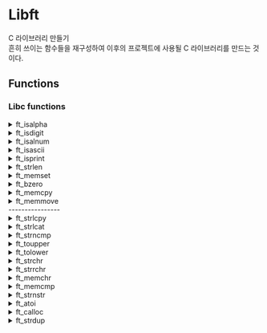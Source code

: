 # **Libft**

C 라이브러리 만들기   
흔히 쓰이는 함수들을 재구성하여 이후의 프로젝트에 사용될 C 라이브러리를 만드는 것이다.

## **Functions**

### **Libc functions**

<details>
<summary>ft_isalpha</summary>
<div markdown="1">       

|**함수 이름**|ft_isalpha|
|-|-|
|**프로토타입**|int ft_isalpha(int c);|
|**매개변수**|#1. 확인할 문자|
|**반환값**|알파벳이면 1 아니면 0 반환|
|**설명**|해당 문자가 알파벳인지 확인하는 함수|

</div>
</details>

<details>
<summary>ft_isdigit</summary>
<div markdown="1">       

|**함수 이름**|ft_isdigit|
|-|-|
|**프로토타입**|int ft_isdigit(int c);|
|**매개변수**|#1. 확인할 문자|
|**반환값**|아스키코드 값으로 숫자이면 1 아니면 0 반환|
|**설명**|해당 문자가 숫자인지 확인하는 함수|

</div>
</details>

<details>
<summary>ft_isalnum</summary>
<div markdown="1">       

|**함수 이름**|ft_isalnum|
|-|-|
|**프로토타입**|int ft_isalnum(int c);|
|**매개변수**|#1. 확인할 문자|
|**반환값**|알파벳이거나 숫자이면 1 아니면 0 반환|
|**설명**|해당 문자가 알파벳이거나 숫자인지 확인하는 함수|

</div>
</details>

<details>
<summary>ft_isascii</summary>
<div markdown="1">       

|**함수 이름**|ft_isascii|
|-|-|
|**프로토타입**|int ft_isascii(int c);|
|**매개변수**|#1. 확인할 문자|
|**반환값**|아스키값(0~127)이면 1 아니면 0 반환|
|**설명**|해당 문자가 아스키값인지 확인하는 함수|

</div>
</details>

<details>
<summary>ft_isprint</summary>
<div markdown="1">       

|**함수 이름**|ft_isprint|
|-|-|
|**프로토타입**|int ft_isprint(int c);|
|**매개변수**|#1. 확인할 문자|
|**반환값**|출력가능한 문자이면 1 아니면 0 반환|
|**설명**|해당 문자가 출력가능한 문자인지 확인하는 함수|

</div>
</details>

<details>
<summary>ft_strlen</summary>
<div markdown="1">       

|**함수 이름**|ft_strlen|
|-|-|
|**프로토타입**|size_t ft_strlen(const char *s);|
|**매개변수**|#1. 문자열|
|**반환값**|문자열 길이를 반환|
|**설명**|문자열 길이를 반환해주는 함수|

</div>
</details>

<details>
<summary>ft_memset</summary>
<div markdown="1">       

|**함수 이름**|ft_memset|
|-|-|
|**프로토타입**|void *ft_memset(void *b, int c, size_t len);|
|**매개변수**|#1. 메모리 주소<br>#2. 초기화할 값<br>#3. 메모리 사이즈|
|**반환값**|없음.|
|**설명**|메모리 주소 b를 받아 len사이즈 만큼 c로 초기화해주는 함수|

</div>
</details>

<details>
<summary>ft_bzero</summary>
<div markdown="1">       

|**함수 이름**|ft_bzero|
|-|-|
|**프로토타입**|void ft_bzero(void *s, size_t n);|
|**매개변수**|#1. 메모리 주소<br>#2. 메모리 사이즈|
|**반환값**|없음.|
|**설명**|메모리 주소 s를 받아 n사이즈 만큼 0으로 초기화해주는 함수|

</div>
</details>

<details>
<summary>ft_memcpy</summary>
<div markdown="1">       

|**함수 이름**|ft_memcpy|
|-|-|
|**프로토타입**|void *ft_memcpy(void *dst, const void *src, size_t n);|
|**매개변수**|#1. 복사될 메모리 주소<br>#2. 복사할 메모리 주소<br>#3. 복사할 사이즈|
|**반환값**|없음.|
|**설명**|src에서 n만큼 복사해 dst에 붙여넣는 함수|

</div>
</details>

<details>
<summary>ft_memmove</summary>
<div markdown="1">       

|**함수 이름**|ft_memmove|
|-|-|
|**프로토타입**|void *ft_memmove(void *dst, const void *src, size_t len);|
|**매개변수**|#1. 복사될 메모리 주소<br>#2. 복사할 메모리 주소<br>#3. 복사할 사이즈|
|**반환값**|없음.|
|**설명**|src에서 len만큼을 dst로 옮기는 함수|

</div>
</details>
----------------
<details>
<summary>ft_strlcpy</summary>
<div markdown="1">       

|**함수 이름**|ft_strlcpy|
|-|-|
|**프로토타입**|int ft_isalpha(int c);|
|**매개변수**|#1. 확인할 문자|
|**반환값**|알파벳이면 1 아니면 0 반환|
|**설명**|해당 문자가 알파벳인지 확인하는 함수|

</div>
</details>

<details>
<summary>ft_strlcat</summary>
<div markdown="1">       

|**함수 이름**|ft_strlcat|
|-|-|
|**프로토타입**|int ft_isalpha(int c);|
|**매개변수**|#1. 확인할 문자|
|**반환값**|알파벳이면 1 아니면 0 반환|
|**설명**|해당 문자가 알파벳인지 확인하는 함수|

</div>
</details>

<details>
<summary>ft_strncmp</summary>
<div markdown="1">       

|**함수 이름**|ft_strncmp|
|-|-|
|**프로토타입**|int ft_isalpha(int c);|
|**매개변수**|#1. 확인할 문자|
|**반환값**|알파벳이면 1 아니면 0 반환|
|**설명**|해당 문자가 알파벳인지 확인하는 함수|

</div>
</details>

<details>
<summary>ft_toupper</summary>
<div markdown="1">       

|**함수 이름**|ft_toupper|
|-|-|
|**프로토타입**|int ft_isalpha(int c);|
|**매개변수**|#1. 확인할 문자|
|**반환값**|알파벳이면 1 아니면 0 반환|
|**설명**|해당 문자가 알파벳인지 확인하는 함수|

</div>
</details>

<details>
<summary>ft_tolower</summary>
<div markdown="1">       

|**함수 이름**|ft_tolower|
|-|-|
|**프로토타입**|int ft_isalpha(int c);|
|**매개변수**|#1. 확인할 문자|
|**반환값**|알파벳이면 1 아니면 0 반환|
|**설명**|해당 문자가 알파벳인지 확인하는 함수|

</div>
</details>

<details>
<summary>ft_strchr</summary>
<div markdown="1">       

|**함수 이름**|ft_strchr|
|-|-|
|**프로토타입**|int ft_isalpha(int c);|
|**매개변수**|#1. 확인할 문자|
|**반환값**|알파벳이면 1 아니면 0 반환|
|**설명**|해당 문자가 알파벳인지 확인하는 함수|

</div>
</details>

<details>
<summary>ft_strrchr</summary>
<div markdown="1">       

|**함수 이름**|ft_strrchr|
|-|-|
|**프로토타입**|int ft_isalpha(int c);|
|**매개변수**|#1. 확인할 문자|
|**반환값**|알파벳이면 1 아니면 0 반환|
|**설명**|해당 문자가 알파벳인지 확인하는 함수|

</div>
</details>

<details>
<summary>ft_memchr</summary>
<div markdown="1">       

|**함수 이름**|ft_memchr|
|-|-|
|**프로토타입**|int ft_isalpha(int c);|
|**매개변수**|#1. 확인할 문자|
|**반환값**|알파벳이면 1 아니면 0 반환|
|**설명**|해당 문자가 알파벳인지 확인하는 함수|

</div>
</details>

<details>
<summary>ft_memcmp</summary>
<div markdown="1">       

|**함수 이름**|ft_memcmp|
|-|-|
|**프로토타입**|int ft_isalpha(int c);|
|**매개변수**|#1. 확인할 문자|
|**반환값**|알파벳이면 1 아니면 0 반환|
|**설명**|해당 문자가 알파벳인지 확인하는 함수|

</div>
</details>

<details>
<summary>ft_strnstr</summary>
<div markdown="1">       

|**함수 이름**|ft_strnstr|
|-|-|
|**프로토타입**|int ft_isalpha(int c);|
|**매개변수**|#1. 확인할 문자|
|**반환값**|알파벳이면 1 아니면 0 반환|
|**설명**|해당 문자가 알파벳인지 확인하는 함수|

</div>
</details>

<details>
<summary>ft_atoi</summary>
<div markdown="1">       

|**함수 이름**|ft_atoi|
|-|-|
|**프로토타입**|int ft_isalpha(int c);|
|**매개변수**|#1. 확인할 문자|
|**반환값**|알파벳이면 1 아니면 0 반환|
|**설명**|해당 문자가 알파벳인지 확인하는 함수|

</div>
</details>

<details>
<summary>ft_calloc</summary>
<div markdown="1">       

|**함수 이름**|ft_calloc|
|-|-|
|**프로토타입**|int ft_isalpha(int c);|
|**매개변수**|#1. 확인할 문자|
|**반환값**|알파벳이면 1 아니면 0 반환|
|**설명**|해당 문자가 알파벳인지 확인하는 함수|

</div>
</details>

<details>
<summary>ft_strdup</summary>
<div markdown="1">       

|**함수 이름**|ft_strdup|
|-|-|
|**프로토타입**|int ft_isalpha(int c);|
|**매개변수**|#1. 확인할 문자|
|**반환값**|알파벳이면 1 아니면 0 반환|
|**설명**|해당 문자가 알파벳인지 확인하는 함수|

</div>
</details>
